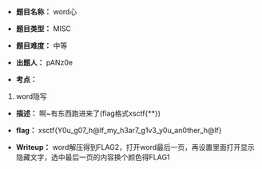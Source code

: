 * **题目名称：** word心

* **题目类型：** MISC

* **题目难度：** 中等

* **出题人：** pANz0e

* **考点：**  

1. word隐写


* **描述：**  啊~有东西跑进来了(flag格式xsctf{**})

* **flag：** xsctf{Y0u_g07_h@lf_my_h3ar7_g1v3_y0u_an0ther_h@lf}

* **Writeup：** word解压得到FLAG2，打开word最后一页，再设置里面打开显示隐藏文字，选中最后一页的内容换个颜色得FLAG1
